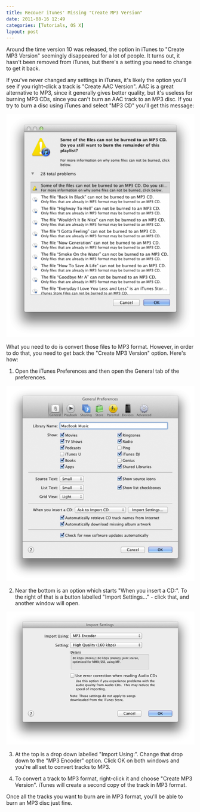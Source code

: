 ```yaml
---
title: Recover iTunes' Missing "Create MP3 Version"
date: 2011-08-16 12:49
categories: [Tutorials, OS X]
layout: post
---
```


Around the time version 10 was released, the option in iTunes to "Create MP3 Version" seemingly disappeared for a lot of people. It turns out, it hasn't been removed from iTunes, but there's a setting you need to change to get it back. <!-- more -->

If you've never changed any settings in iTunes, it's likely the option you'll see if you right-click a track is "Create AAC Version". AAC is a great alternative to MP3, since it generally gives better quality, but it's useless for burning MP3 CDs, since you can't burn an AAC track to an MP3 disc. If you try to burn a disc using iTunes and select "MP3 CD" you'll get this message:

![](/images/2011/08/16/recover-itunes-missing-create-mp3-version/cant_burn.png)

What you need to do is convert those files to MP3 format. However, in order to do that, you need to get back the "Create MP3 Version" option. Here's how:

  1. Open the iTunes Preferences and then open the General tab of the preferences.
  
![](/images/2011/08/16/recover-itunes-missing-create-mp3-version/general_preferences.png)

  2. Near the bottom is an option which starts "When you insert a CD:". To the right of that is a button labelled "Import Settings..." - click that, and another window will open.
  
![](/images/2011/08/16/recover-itunes-missing-create-mp3-version/import_settings.png)

  3. At the top is a drop down labelled "Import Using:". Change that drop down to the "MP3 Encoder" option. Click OK on both windows and you're all set to convert tracks to MP3.
  
  4. To convert a track to MP3 format, right-click it and choose "Create MP3 Version". iTunes will create a second copy of the track in MP3 format.

Once all the tracks you want to burn are in MP3 format, you'll be able to burn an MP3 disc just fine.